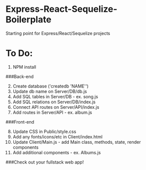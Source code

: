 # Express-React-Sequelize-Boilerplate

Starting point for Express/React/Sequelize projects

# To Do:

1. NPM install

###Back-end

2. Create database ('createdb 'NAME'')
3. Update db name on Server/DB/db.js
4. Add SQL tables in Server/DB - ex. song.js
5. Add SQL relations on Server/DB/index.js
6. Connect API routes on Server/API/index.js
7. Add routes in Server/API - ex. album.js

###Front-end

8. Update CSS in Public/style.css
9. Add any fonts/icons/etc in Client/index.html
10. Update Client/Main.js - add Main class, methods, state, render components
11. Add additional components - ex. Albums.js

###Check out your fullstack web app!
